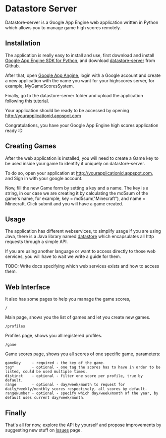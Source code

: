 Datastore Server
=============

Datastore-server is a Google App Engine web application written in Python which allows you to manage game high scores remotely.

Installation
-------

The application is really easy to install and use, first download and install [Google App Engine SDK for Python][gae-sdk], and download [datastore-server][datastore-server] from Github.

After that, open [Google App Angine][gae], login with a Google account and create a new application with the name you want for your highscores server, for example, MyGameScoresSystem.

Finally, go to the datastore-server folder and upload the application following this [tutorial][gae-upload].

Your application should be ready to be accessed by opening http://yourapplicationid.appspot.com

Congratulations, you have your Google App Engine high scores application ready :D

Creating Games
-------

After the web application is installed, you will need to create a Game key to be used inside your game to identify it uniquely on datastore-server. 

To do so, open your application at http://yourapplicationid.appspot.com, and Sign in with your google account. 

Now, fill the new Game form by setting a key and a name. The key is a string, in our case we are creating it by calculating the md5sum of the game's name, for example, key = md5sum("Minecraft"), and name = Minecraft. Click submit and you will have a game created.

Usage
-------

The application has different webservices, to simplify usage if you are using Java, there is a Java library named [datastore][datastore] which encapsulates all http requests through a simple API. 

If you are using another language or want to access directly to those web services, you will have to wait we write a guide for them.

TODO: Write docs specifying which web services exists and how to access them.

Web Interface
-------

It also has some pages to help you manage the game scores, 

	/ 				

Main page, shows you the list of games and let you create new games.

	/profiles		

Profiles page, shows you all registered profiles.

	/game			

Game scores page, shows you all scores of one specific game, parameters:

	gameKey 	- required - the key of the game.
	tag* 		- optional - one tag the scores has to have in order to be listed, could be used multiple times.
	distinct	- optional - filter one score per profile, true by default.
	range 		- optional - day/week/month to request for daily/weekly/monthly scores respectively, all scores by default.
	rangeNumber - optional - specify which day/week/month of the year, by default uses current day/week/month.

Finally
-------

That's all for now, explore the API by yourself and propose improvements by suggesting new stuff on [Issues][issues] page.

[gae-sdk]: http://code.google.com/appengine/downloads.html#Google_App_Engine_SDK_for_Python
[gae]: https://appengine.google.com/
[gae-upload]: http://code.google.com/appengine/docs/python/gettingstarted/uploading.html
[datastore-server]: git://github.com/gemserk/datastore-server.git
[datastore]: https://github.com/gemserk/datastore
[issues]: https://github.com/gemserk/datastore-server/issues
